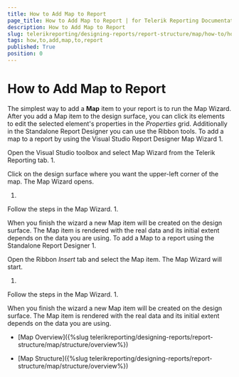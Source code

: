 ```yaml
---
title: How to Add Map to Report
page_title: How to Add Map to Report | for Telerik Reporting Documentation
description: How to Add Map to Report
slug: telerikreporting/designing-reports/report-structure/map/how-to/how-to-add-map-to-report
tags: how,to,add,map,to,report
published: True
position: 0
---
```


# How to Add Map to Report



The simplest way to add a __Map__ item to your report is to run the Map Wizard.
        After you add a Map item to the design surface, you can click its elements to edit the selected element's properties in the
        *Properties* grid. Additionally in the Standalone Report Designer you can use the Ribbon tools.
      To add a map to a report by using the Visual Studio Report Designer Map Wizard
1. 

Open the Visual Studio toolbox and select Map Wizard from the Telerik Reporting tab.
1. 

Click on the design surface where you want the upper-left corner of the map.
              The Map Wizard opens.
            
1. 

Follow the steps in the Map Wizard.
1. 

When you finish the wizard a new Map item will be created on the design surface. The Map item is rendered with the real data
              and its initial extent depends on the data you are using.
            To add a Map to a report using the Standalone Report Designer
1. 

Open the Ribbon *Insert* tab and select the Map item. The Map Wizard will start.
            
1. 

Follow the steps in the Map Wizard.
1. 

When you finish the wizard a new Map item will be created on the design surface. The Map item is rendered with the real data
              and its initial extent depends on the data you are using.
            

 * [Map Overview]({%slug telerikreporting/designing-reports/report-structure/map/structure/overview%})

 * [Map Structure]({%slug telerikreporting/designing-reports/report-structure/map/structure/overview%})
